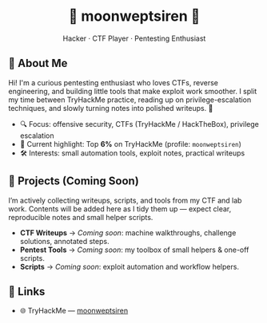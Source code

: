 <h1 align="center">🩷 moonweptsiren 🩷</h1>
<p align="center">Hacker · CTF Player · Pentesting Enthusiast</p>

## 🌸 About Me
Hi! I'm a curious pentesting enthusiast who loves CTFs, reverse engineering, and building little tools that make exploit work smoother. I split my time between TryHackMe practice, reading up on privilege-escalation techniques, and slowly turning notes into polished writeups. 💖

- 🔍 Focus: offensive security, CTFs (TryHackMe / HackTheBox), privilege escalation  
- 🧠 Current highlight: Top **6%** on TryHackMe (profile: `moonweptsiren`)  
- 🛠️ Interests: small automation tools, exploit notes, practical writeups    

## 🌸 Projects (Coming Soon)
I’m actively collecting writeups, scripts, and tools from my CTF and lab work. Contents will be added here as I tidy them up — expect clear, reproducible notes and small helper scripts.  

- **CTF Writeups** → _Coming soon_: machine walkthroughs, challenge solutions, annotated steps.  
- **Pentest Tools** → _Coming soon_: my toolbox of small helpers & one-off scripts.  
- **Scripts** → _Coming soon_: exploit automation and workflow helpers.  

## 🌺 Links
- 🌐 TryHackMe — [moonweptsiren](https://tryhackme.com/p/moonweptsiren)    


